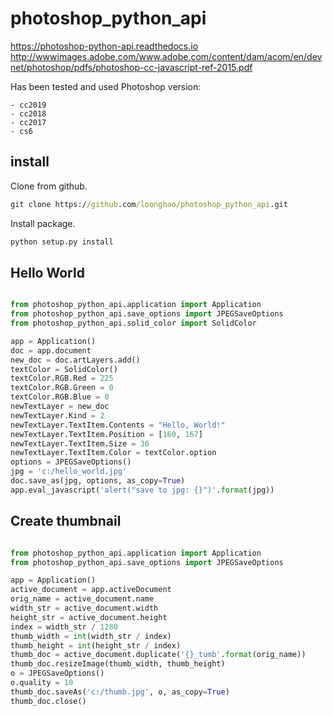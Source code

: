 photoshop_python_api
====================

https://photoshop-python-api.readthedocs.io
http://wwwimages.adobe.com/www.adobe.com/content/dam/acom/en/devnet/photoshop/pdfs/photoshop-cc-javascript-ref-2015.pdf

Has been tested and used Photoshop version:

    - cc2019
    - cc2018
    - cc2017
    - cs6

install
-------
Clone from github.
```cmd
git clone https://github.com/loonghao/photoshop_python_api.git
```
Install package.
```cmd
python setup.py install
```

Hello World
-----------

```python

from photoshop_python_api.application import Application
from photoshop_python_api.save_options import JPEGSaveOptions
from photoshop_python_api.solid_color import SolidColor

app = Application()
doc = app.document
new_doc = doc.artLayers.add()
textColor = SolidColor()
textColor.RGB.Red = 225
textColor.RGB.Green = 0
textColor.RGB.Blue = 0
newTextLayer = new_doc
newTextLayer.Kind = 2
newTextLayer.TextItem.Contents = "Hello, World!"
newTextLayer.TextItem.Position = [160, 167]
newTextLayer.TextItem.Size = 36
newTextLayer.TextItem.Color = textColor.option
options = JPEGSaveOptions()
jpg = 'c:/hello_world.jpg'
doc.save_as(jpg, options, as_copy=True)
app.eval_javascript('alert("save to jpg: {}")'.format(jpg))
```

Create thumbnail
----------------


```python

from photoshop_python_api.application import Application
from photoshop_python_api.save_options import JPEGSaveOptions

app = Application()
active_document = app.activeDocument
orig_name = active_document.name
width_str = active_document.width
height_str = active_document.height
index = width_str / 1280
thumb_width = int(width_str / index)
thumb_height = int(height_str / index)
thumb_doc = active_document.duplicate('{}_tumb'.format(orig_name))
thumb_doc.resizeImage(thumb_width, thumb_height)
o = JPEGSaveOptions()
o.quality = 10
thumb_doc.saveAs('c:/thumb.jpg', o, as_copy=True)
thumb_doc.close()

```
